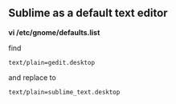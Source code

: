 ## Sublime as a default text editor

**vi /etc/gnome/defaults.list**

find 

    text/plain=gedit.desktop

and replace to

    text/plain=sublime_text.desktop
    